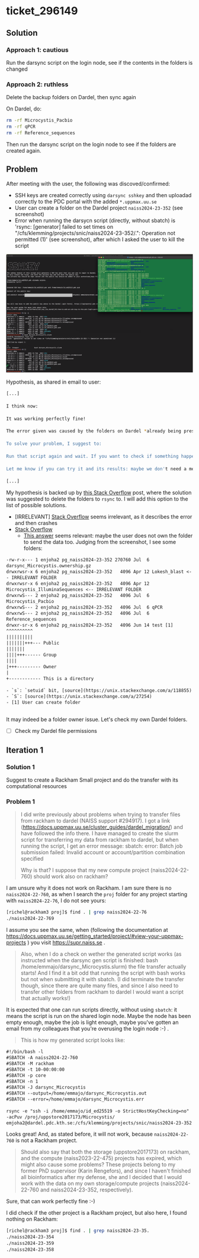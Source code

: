 # ticket_296149

## Solution

### Approach 1: cautious

Run the darsync script on the login node, 
see if the contents in the folders is changed

### Approach 2: ruthless

Delete the backup folders on Dardel, then sync again

On Dardel, do:

```bash
rm -rf Microcystis_Pacbio
rm -rf qPCR
rm -rf Reference_sequences
```

Then run the darsync script on the login node to see if the folders
are created again.

## Problem

After meeting with the user, the following was discoved/confirmed:

- SSH keys are created correctly using `darsync sshkey` and then uploadad 
  correctly to the PDC portal with the added `*.uppmax.uu.se`
- User can create a folder on the Dardel project `naiss2024-23-352`
  (see screenshot)
- Error when running the darsycn script (directly, without sbatch) is
  'rsync: [generator] failed to set times on 
  "/cfs/klemming/projects/snic/naiss2024-23-352/.": Operation not permitted (1)' 
  (see screenshot), after which I asked the user to kill the script 

![](screenshot.png)

Hypothesis, as shared in email to user:

```bash
[...]

I think now:

It was working perfectly fine!

The error given was caused by the folders on Dardel *already being present*, which is correct, as you've run (and stopped) the script before!

To solve your problem, I suggest to:

Run that script again and wait. If you want to check if something happens on Dardel, *go into the folders* and see if anything changes there.

Let me know if you can try it and its results: maybe we don't need a meeting at 14:00 :-) . If you did not have time, sure, see you at 14:00 at https://uu-se.zoom.us/s/7093465705 with passcode 42 (I will do a bit more research to see if my theory holds up) :-)

[...]
```

My hypothesis is backed up by [this Stack Overflow](https://stackoverflow.com/a/54861420)
post, where the solution was suggested to delete the folders to `rsync` to.
I will add this option to the list of possible solutions.


- [IRRELEVANT] [Stack Overflow](https://stackoverflow.com/questions/65843766/what-does-rsync-failed-to-set-times-on-really-means) 
  seems irrelevant, as it describes the error and then crashes
- [Stack Overflow](https://stackoverflow.com/questions/667992/rsync-error-failed-to-set-times-on-foo-bar-operation-not-permitted)
  - [This answer](https://stackoverflow.com/a/8757684) seems relevant: maybe the user does not own the folder to send the data
    too. Judging from the screenshot, I see some folders:

```text
-rw-r-x--- 1 enjoha2 pg_naiss2024-23-352 270760 Jul  6 darsync_Microcystis.ownership.gz
drwxrwsr-x 6 enjoha2 pg_naiss2024-23-352   4096 Apr 12 Lokesh_blast <-- IRRELEVANT FOLDER
drwxrwsr-x 6 enjoha2 pg_naiss2024-23-352   4096 Apr 12 Microcystis_IlluminaSequences <-- IRRELEVANT FOLDER
drwxrwS--- 2 enjoha2 pg_naiss2024-23-352   4096 Jul  6 Microcystis_Pacbio
drwxrwS--- 2 enjoha2 pg_naiss2024-23-352   4096 Jul  6 qPCR
drwxrwS--- 2 enjoha2 pg_naiss2024-23-352   4096 Jul  6 Reference_sequences
drwxr-sr-x 6 enjoha2 pg_naiss2024-23-352   4096 Jun 14 test [1]
^^^^^^^^^^
||||||||||
|||||||+++--- Public
|||||||
||||+++------ Group
||||
|+++--------- Owner
|
+------------ This is a directory

- `s`: `setuid` bit, [source](https://unix.stackexchange.com/a/118855)
- `S`: [source](https://unix.stackexchange.com/a/27254)
- [1] User can create folder


```

It may indeed be a folder owner issue. Let's check my own Dardel folders.
 * [ ] Check my Dardel file permissions






## Iteration 1

### Solution 1

Suggest to create a Rackham Small project and do the transfer with its computational resources

### Problem 1

> I did write previously about problems when trying to transfer files from rackham to dardel (NAISS support #294917). 
> I got a link (https://docs.uppmax.uu.se/cluster_guides/dardel_migration/) and have followed the info there. 
> I have managed to create the slurm script for transferring my data from rackham to dardel, but when running the script, I get an error message:
> sbatch: error: Batch job submission failed: Invalid account or account/partition combination specified
>
> Why is that? I suppose that my new compute project (naiss2024-22-760) should work also on rackham?

I am unsure why it does not work on Rackham. I am sure there is no `naiss2024-22-760`, 
as when I search the `proj` folder for any project starting with `naiss2024-22-76`,
I do not see yours:

```bash
[richel@rackham3 proj]$ find . | grep naiss2024-22-76
./naiss2024-22-769
```

I assume you see the same, when (following the documentation at https://docs.uppmax.uu.se/getting_started/project/#view-your-uppmax-projects )
you visit https://supr.naiss.se .


> Also, when I do a check on wether the generated script works (as instructed when the darsync gen script is 
> finished: bash /home/emmajo/darsync_Microcystis.slurm) the file transfer actually starts! 
> And I find it a bit odd that running the script with bash works but not when submitting it with 
> sbatch. (I did terminate the transfer though, since there are quite many files, and since I 
> also need to transfer other folders from rackham to dardel I would want a script that actually works!)

It is expected that one can run scripts directly, without using `sbatch`:
it means the script is run on the shared login node. Maybe the node has been
empty enough, maybe the job is light enough, maybe you've gotten an email
from my colleagues that you're overusing the login node :-) . 


> This is how my generated script looks like:

```
#!/bin/bash -l
#SBATCH -A naiss2024-22-760
#SBATCH -M rackham
#SBATCH -t 10-00:00:00
#SBATCH -p core
#SBATCH -n 1
#SBATCH -J darsync_Microcystis
#SBATCH --output=/home/emmajo/darsync_Microcystis.out
#SBATCH --error=/home/emmajo/darsync_Microcystis.err

rsync -e "ssh -i /home/emmajo/id_ed25519 -o StrictHostKeyChecking=no" -acPuv /proj/uppstore2017173/Microcystis/ emjoha2@dardel.pdc.kth.se:/cfs/klemming/projects/snic/naiss2024-23-352
```

Looks great! And, as stated before, it will not work, because `naiss2024-22-760` is not a Rackham project.


> Should also say that both the storage (uppstore2017173) on rackham, and the compute (naiss2023-22-475) projects has expired, 
> which might also cause some problems? 
> These projects belong to my former PhD supervisor (Karin Rengefors), 
> and since I haven't finished all bioinformatics after my defense, 
> she and I decided that I would work with the data on my own 
> storage/compute projects (naiss2024-22-760 and naiss2024-23-352, respectively).

Sure, that can work perfectly fine :-)

I did check if the other project is a Rackham project, but also here, I found nothing on Rackham:


```bash
[richel@rackham3 proj]$ find . | grep naiss2024-23-35.
./naiss2024-23-354
./naiss2024-23-359
./naiss2024-23-358
```

